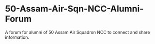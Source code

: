 # 50-Assam-Air-Sqn-NCC-Alumni-Forum
A forum for alumni of 50 Assam Air Squadron NCC to connect and share information.
